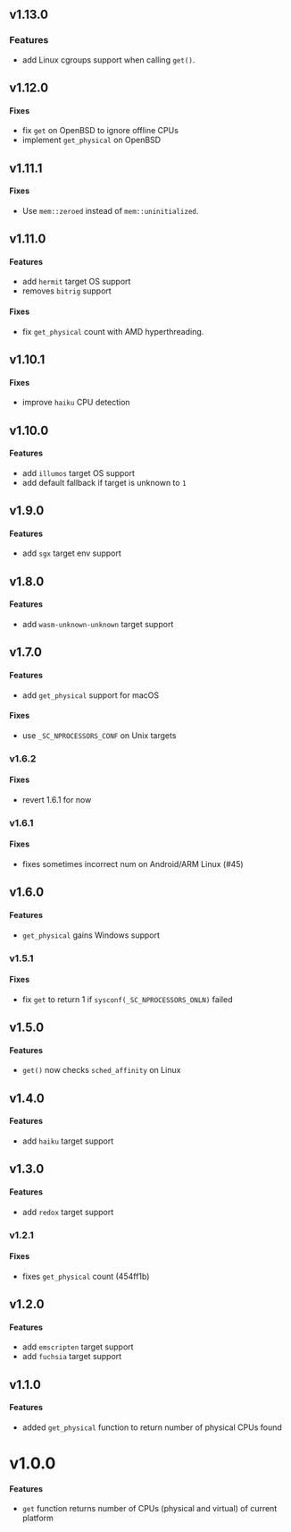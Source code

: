 ## v1.13.0

### Features

- add Linux cgroups support when calling `get()`.

## v1.12.0

#### Fixes

- fix `get` on OpenBSD to ignore offline CPUs
- implement `get_physical` on OpenBSD

## v1.11.1

#### Fixes

- Use `mem::zeroed` instead of `mem::uninitialized`.

## v1.11.0

#### Features

- add `hermit` target OS support
- removes `bitrig` support

#### Fixes

- fix `get_physical` count with AMD hyperthreading.

## v1.10.1

#### Fixes

- improve `haiku` CPU detection

## v1.10.0

#### Features

- add `illumos` target OS support
- add default fallback if target is unknown to `1`

## v1.9.0

#### Features

- add `sgx` target env support

## v1.8.0

#### Features

- add `wasm-unknown-unknown` target support

## v1.7.0

#### Features

- add `get_physical` support for macOS

#### Fixes

- use `_SC_NPROCESSORS_CONF` on Unix targets

### v1.6.2

#### Fixes

- revert 1.6.1 for now

### v1.6.1

#### Fixes

- fixes sometimes incorrect num on Android/ARM Linux (#45)

## v1.6.0

#### Features

- `get_physical` gains Windows support

### v1.5.1

#### Fixes

- fix `get` to return 1 if `sysconf(_SC_NPROCESSORS_ONLN)` failed

## v1.5.0

#### Features

- `get()` now checks `sched_affinity` on Linux

## v1.4.0

#### Features

- add `haiku` target support

## v1.3.0

#### Features

- add `redox` target support

### v1.2.1

#### Fixes

- fixes `get_physical` count (454ff1b)

## v1.2.0

#### Features

- add `emscripten` target support
- add `fuchsia` target support

## v1.1.0

#### Features

- added `get_physical` function to return number of physical CPUs found

# v1.0.0

#### Features

- `get` function returns number of CPUs (physical and virtual) of current platform
